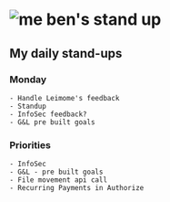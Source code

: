 # ![me](https://avatars2.githubusercontent.com/u/5232044?s=50&v=4) ben's stand up

## My daily stand-ups

### Monday

    - Handle Leimome's feedback
    - Standup
    - InfoSec feedback?
    - G&L pre built goals
    
### Priorities 
   
    - InfoSec
    - G&L - pre built goals
    - File movement api call
    - Recurring Payments in Authorize
